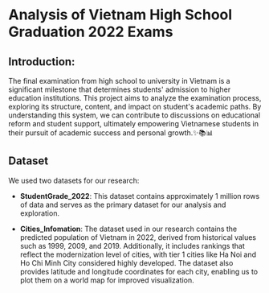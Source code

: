 # Analysis of Vietnam High School Graduation 2022 Exams
<!-- Add an empty line here -->
<!-- Add an empty line here -->
## Introduction:
The final examination from high school to university in Vietnam is a significant milestone that determines students' admission to higher education institutions. This project aims to analyze the examination process, exploring its structure, content, and impact on student's academic paths. By understanding this system, we can contribute to discussions on educational reform and student support, ultimately empowering Vietnamese students in their pursuit of academic success and personal growth.✨📚📊
<!-- Add an empty line here -->
## Dataset
We used two datasets for our research:

* **StudentGrade_2022**: This dataset contains approximately 1 million rows of data and serves as the primary dataset for our analysis and exploration.

* **Cities_Infomation**: The dataset used in our research contains the predicted population of Vietnam in 2022, derived from historical values such as 1999, 2009, and 2019. Additionally, it includes rankings that reflect the modernization level of cities, with tier 1 cities like Ha Noi and Ho Chi Minh City considered highly developed. The dataset also provides latitude and longitude coordinates for each city, enabling us to plot them on a world map for improved visualization.
